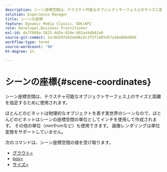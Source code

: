 ```yaml
---
description: シーン座標空間は、テクスチャ可能なオブジェクトサーフェス上のサイズと距離を指定するために使用されます。
solution: Experience Manager
title: シーンの座標
feature: Dynamic Media Classic、SDK/API
role: Developer,Business Practitioner
exl-id: de7f088e-3825-4d2e-924e-001a44db62a0
source-git-commit: 1ec8b59f442eb96c6c3f5f1405d57a38a86bd056
workflow-type: tm+mt
source-wordcount: '96'
ht-degree: 1%

---
```


# シーンの座標{#scene-coordinates}

シーン座標空間は、テクスチャ可能なオブジェクトサーフェス上のサイズと距離を指定するために使用されます。

ほとんどのビネットは物理的なオブジェクトを表す実世界のシーンなので、ほとんどのビネットはシーンの座標空間の単位としてインチを使用して作成されます。 その他の単位（mmやcmなど）も使用できます。 画像レンダリングは単位変換をサポートしていません。

次のコマンドは、シーン座標空間の値を受け取ります。

* [グラウト=](../../../../../../ir-api/http-protocol/image-rendering-api-ref/c-ir-http-protocol-ref/c-ir-http-protocol-command-reference/r-ir-grout.md#reference-73651cbbbc344adba2626ef950d3672a)
* [pos=](../../../../../../ir-api/http-protocol/image-rendering-api-ref/c-ir-http-protocol-ref/c-ir-http-protocol-command-reference/r-ir-pos.md#reference-22c10904a0ce4c8bb41c2c78104221b8)
* [サイズ=](../../../../../../ir-api/http-protocol/image-rendering-api-ref/c-ir-http-protocol-ref/c-ir-http-protocol-command-reference/r-ir-http-size.md#reference-1220d6fbcde4479aba91de7adacdc988)
